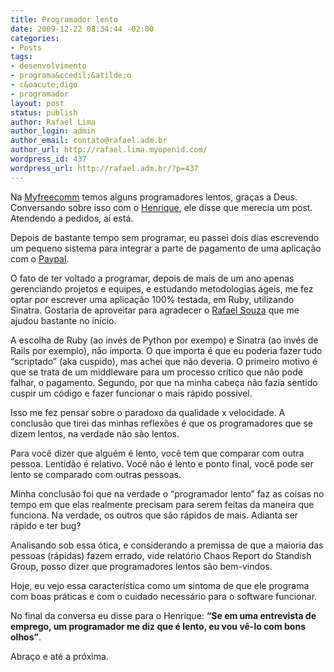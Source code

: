 ```yaml
---
title: Programador lento
date: 2009-12-22 08:34:44 -02:00
categories:
- Posts
tags:
- desenvolvimento
- programa&ccedil;&atilde;o
- c&oacute;digo
- programador
layout: post
status: publish
author: Rafael Lima
author_login: admin
author_email: contato@rafael.adm.br
author_url: http://rafael.lima.myopenid.com/
wordpress_id: 437
wordpress_url: http://rafael.adm.br/?p=437
---
```


Na <a href="http://myfreecomm.com.br">Myfreecomm</a> temos alguns programadores lentos, gra&ccedil;as a Deus. Conversando sobre isso com o <a href="http://henriquebastos.net">Henrique</a>, ele disse que merecia um post. Atendendo a pedidos, a&iacute; est&aacute;.

Depois de bastante tempo sem programar, eu passei dois dias escrevendo um pequeno sistema para integrar a parte de pagamento de uma aplica&ccedil;&atilde;o com o <a href="http://paypal.com">Paypal</a>.

O fato de ter voltado a programar, depois de mais de um ano apenas gerenciando projetos e equipes, e estudando metodologias &aacute;geis, me fez optar por escrever uma aplica&ccedil;&atilde;o 100% testada, em Ruby, utilizando Sinatra. Gostaria de aproveitar para agradecer o <a href="http://rafaelss.com/">Rafael Souza</a> que me ajudou bastante no in&iacute;cio.

A escolha de Ruby (ao inv&eacute;s de Python por exempo) e Sinatra (ao inv&eacute;s de Rails por exemplo), n&atilde;o importa. O que importa &eacute; que eu poderia fazer tudo &ldquo;scriptado&rdquo; (aka cuspido), mas achei que n&atilde;o deveria. O primeiro motivo &eacute; que se trata de um middleware para um processo cr&iacute;tico que n&atilde;o pode falhar, o pagamento. Segundo, por que na minha cabe&ccedil;a n&atilde;o fazia sentido cuspir um c&oacute;digo e fazer funcionar o mais r&aacute;pido poss&iacute;vel.

Isso me fez pensar sobre o paradoxo da qualidade x velocidade. A conclus&atilde;o que tirei das minhas reflex&otilde;es &eacute; que os programadores que se dizem lentos, na verdade n&atilde;o s&atilde;o lentos.

Para voc&ecirc; dizer que algu&eacute;m &eacute; lento, voc&ecirc; tem que comparar com outra pessoa. Lentid&atilde;o &eacute; relativo. Voc&ecirc; n&atilde;o &eacute; lento e ponto final, voc&ecirc; pode ser lento se comparado com outras pessoas.

Minha conclus&atilde;o foi que na verdade o &ldquo;programador lento&rdquo; faz as coisas no tempo em que elas realmente precisam para serem feitas da maneira que funciona. Na verdade, os outros que s&atilde;o r&aacute;pidos de mais. Adianta ser r&aacute;pido e ter bug?

Analisando sob essa &oacute;tica, e considerando a premissa de que a maioria das pessoas (r&aacute;pidas) fazem errado, vide relat&oacute;rio Chaos Report do Standish Group, posso dizer que programadores lentos s&atilde;o bem-vindos.

Hoje, eu vejo essa caracter&iacute;stica como um sintoma de que ele programa com boas pr&aacute;ticas e com o cuidado necess&aacute;rio para o software funcionar.

No final da conversa eu disse para o Henrique: <strong>&ldquo;Se em uma entrevista de emprego, um programador me diz que &eacute; lento, eu vou v&ecirc;-lo com bons olhos&rdquo;</strong>.

Abra&ccedil;o e at&eacute; a pr&oacute;xima.
